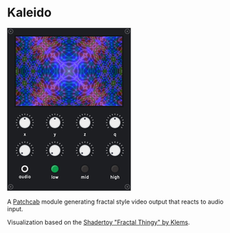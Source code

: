 # Kaleido

<img src="./modules/kaleido.png" alt="Kaleido" width="288" height="380" />

A [Patchcab](https://github.com/spectrome/patchcab) module generating fractal style video output that reacts to audio input.

Visualization based on the [Shadertoy "Fractal Thingy" by Klems](https://www.shadertoy.com/view/Xd2Bzw).
